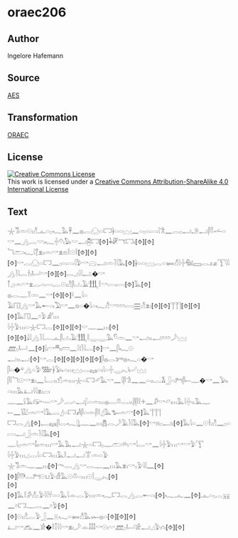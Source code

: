 # oraec206

## Author

Ingelore Hafemann

## Source

[AES](https://github.com/simondschweitzer/aes)

## Transformation

[ORAEC](https://oraec.github.io/)

## License

<a rel="license" href="http://creativecommons.org/licenses/by-sa/4.0/"><img alt="Creative Commons License" style="border-width:0" src="https://i.creativecommons.org/l/by-sa/4.0/88x31.png" /></a><br />This work is licensed under a <a rel="license" href="http://creativecommons.org/licenses/by-sa/4.0/">Creative Commons Attribution-ShareAlike 4.0 International License</a>

## Text

𓇼𓀢𓏛𓇳𓏤𓀭𓊵𓏏𓊪𓆑𓅓𓋹𓈖𓐍𓐛𓈌𓏏𓉐𓋀𓏏𓏏𓈉𓈖𓏏𓊪𓏏𓇯𓇋𓀟𓈖𓂋𓊪𓂝𓄂𓂝𓋴𓍋𓌡𓏏𓎡𓈖𓂻𓐛𓎟𓏤𓆑𓏶𓄣𓏤𓅃𓎟𓂝𓉥𓉐[⯑]𓇓𓏞𓄓𓉐𓏤[⯑][⯑]<br>
𓆓𓂧𓆑𓇋𓐩𓁷𓏤𓏛𓎡𓁷𓁶𓎛𓇳𓎛[⯑][⯑]<br>
[⯑]𓎡𓐛𓈌𓏏𓉐𓈖𓊪𓏏𓇯𓇋𓅱𓎡𓈍𓂝𓏛𓍘𓇋𓅓[⯑]𓋀𓏏𓏏𓈉𓐛𓏏𓍃𓀭𓇋𓏶𓅕𓈙𓂋𓃭𓇰𓇋𓇋𓂻𓍘𓇋𓐛𓌂𓏤𓂡𓎡[⯑][⯑]𓂋𓈎𓇋𓇋𓂢�𓎡<br>
𓋾𓈎𓏛𓎡𓁷𓂋𓏏𓇯𓐛𓇳𓏤𓀭𓋴𓐟𓄿𓃃𓎛𓎡𓇯𓇯[⯑]𓅓[⯑]<br>
𓐍𓂋𓊃𓎝𓏛𓈖𓎡[⯑][⯑]𓍲𓈖𓇋𓏏<br>
𓄿𓉔𓂻𓎡𓅓𓄡𓏏𓏤𓅐𓎡𓈖𓊖𓏏�𓇋𓏏𓆑𓀭𓎡𓏌𓏌𓏌𓇯𓈗𓀭𓁷𓏤[⯑][⯑]𓊹𓊹𓊹[⯑][⯑][⯑]𓅓𓉔𓈖𓏌𓅱𓀊𓏥<br>
𓇋𓏶𓅱𓏥𓏏𓇼𓉐𓐛[⯑][⯑][⯑]𓎟𓊃𓈖𓏥[⯑]<br>
[⯑][⯑]𓇍𓇋𓂻𓍘𓇋𓐛𓊵𓋴𓐟𓄿𓃃𓎛𓇾𓇾𓅓𓎸𓏛𓈖𓎡𓂝𓏭𓂝𓏌𓏌𓏌𓌳𓈉<br>
𓊏𓊪𓂡𓈖[⯑]𓍛𓏤𓎡𓄪𓏤𓏠𓈖𓇋𓊧𓍘𓇋𓂋[⯑]𓎡𓈖𓋴𓆑𓇳<br>
𓂝𓏭𓂝[⯑]𓎡𓐛[⯑][⯑][⯑][⯑][⯑]𓋴𓐍𓂋𓀒𓐍𓆑𓏏�𓎡<br>
𓋴𓏏�𓍬𓂻𓏏𓅱𓅢𓋀𓅂𓏏𓏥𓈉𓂋𓈐𓏏𓏤𓇋𓏏𓏶𓇾𓏤𓈅𓂦𓈉<br>
𓋴𓌉𓆓𓇳𓎡𓁷𓏤𓈖𓇋𓂋𓏭𓀸𓏛𓏥𓇼𓏏𓉐𓄔𓅓𓎡𓈖𓇋𓋴𓀞𓈖𓈖𓏏𓏭𓐛𓌥𓃀𓏏𓁀𓋴𓍿𓊃�𓎡𓈖𓅂𓏏𓏥𓅓𓂞𓇋𓇋𓁷𓏤𓐞𓏤<br>
𓊃𓈖𓌰𓅓𓅼𓇠𓎡𓌳𓐙𓏏𓂝𓆄𓏏𓏛𓏥𓐍𓂋𓌨𓂋𓏭𓋴𓋴𓎛𓇬𓈖𓀔𓎡𓃿𓏤𓏥𓅓𓇋𓏶𓏭𓅓𓊃<br>
𓍿𓈖𓌙𓅷𓏛𓎡𓇋𓅓𓂋𓊨𓏏𓉐𓀻𓋴𓏏𓏛𓋴𓎛𓊨𓅓𓅧𓏛𓎡[⯑]𓅓𓊹𓊹𓊹<br>
𓉐𓂋𓂻[⯑]𓉻𓈐𓋴𓂋𓆑𓊮𓊃𓈖𓏥𓆣𓂋𓌳𓄿𓍘𓇋𓅓[⯑]𓎡𓁶𓊪𓂝𓏤[⯑]𓅓𓇋𓏏𓈖𓇳𓌂𓏤𓀭𓈖𓊪𓏏𓇯𓂝𓃀𓏛𓍘𓇋𓅓[⯑]<br>
𓊃𓇋𓊪𓏛𓎡𓄤𓏤𓏛𓏥𓎡𓅓𓅓𓂝𓇼𓏏𓉐𓊪𓊃𓂧𓄦𓎡𓇋𓂋𓎡𓈖𓇋𓏶𓅱𓏥𓎡𓎡𓅱𓇰<br>
𓇋𓏶𓅱𓏥𓈎𓂋𓇋𓏏𓉐𓏥𓅓𓎛𓂝𓂝𓀠𓏛𓏏𓅱<br>
𓇼𓀢𓏛𓊃𓈖𓏥[⯑]𓄭𓂋𓂻𓎡𓂋𓊃𓈖𓏥𓅓𓁷𓏤𓎡𓊪𓅱𓇋𓇋𓈖[⯑]<br>
[⯑]𓋴𓇥𓂋𓁀𓇳𓂓𓅱𓁑𓅓𓇳𓌨𓏏𓏥𓇳𓌉𓇾𓏤𓈅[⯑]<br>
[⯑][⯑]𓅓𓎛𓀔𓀭𓊪𓅱𓇋𓇋𓄜𓏏𓏏𓅓𓇋𓁹𓂋𓅱𓏥𓏛𓆑𓉐𓂋𓂻𓐛𓄡𓏏𓏤[⯑]𓆑𓂜𓈖[⯑]𓊵𓏏𓊪𓐛𓄚𓈖𓏌𓉐𓊃𓂋𓈖𓏌𓅱[⯑]<br>
[⯑]𓇳𓏤𓀭𓐛𓅱𓃀𓈖𓇶𓆑𓏏𓍃𓀭𓅓𓆱𓐍𓏏[⯑][⯑][⯑]<br>
𓂞𓎡𓃹𓈖𓀀�𓎛𓎿𓇋𓇋𓎡𓁷𓏤𓌳𓁹𓄤𓄤𓄤𓎡𓇳𓏤𓎟𓊏𓊪𓂡𓀀𓂝𓈎𓅱𓏤𓏌𓏤[⯑][⯑]<br>
